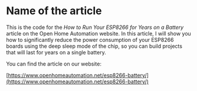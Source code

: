 # Name of the article

This is the code for the *How to Run Your ESP8266 for Years on a Battery* article on the Open Home Automation website. In this article, I will show you how to significantly reduce the power consumption of your ESP8266 boards using the deep sleep mode of the chip, so you can build projects that will last for years on a single battery.

You can find the article on our website:

[https://www.openhomeautomation.net/esp8266-battery/](https://www.openhomeautomation.net/esp8266-battery/)

